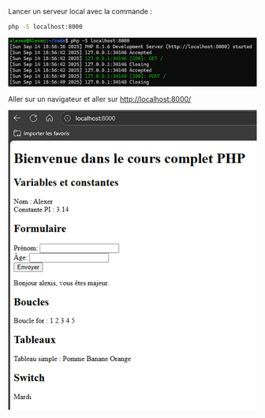 Lancer un serveur local avec la commande :
```bash
php -S localhost:8000
```

![lancer_local](https://github.com/AlexerV/alexer-programmation/blob/main/php/images/lancement_local.png)

Aller sur un navigateur et aller sur [http://localhost:8000/](http://localhost:8000/)

![resultat](php/images/resultat_cours_phpweb.png)
